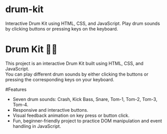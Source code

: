 # drum-kit
Interactive Drum Kit using HTML, CSS, and JavaScript. Play drum sounds by clicking buttons or pressing keys on the keyboard.


# Drum Kit 🎵🥁

This project is an interactive Drum Kit built using HTML, CSS, and JavaScript.  
You can play different drum sounds by either clicking the buttons or pressing the corresponding keys on your keyboard.

#Features
- Seven drum sounds: Crash, Kick Bass, Snare, Tom-1, Tom-2, Tom-3, Tom-4.
- Responsive and interactive buttons.
- Visual feedback animation on key press or button click.
- Fun, beginner-friendly project to practice DOM manipulation and event handling in JavaScript.
